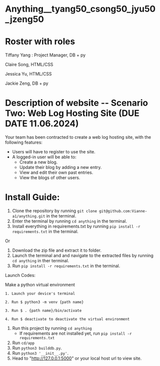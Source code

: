 # Anything__tyang50_csong50_jyu50_jzeng50

# Roster with roles
Tiffany Yang : Project Manager, DB + py 

Claire Song, HTML/CSS

Jessica Yu, HTML/CSS

Jackie Zeng, DB + py


# Description of website -- Scenario Two: Web Log Hosting Site (DUE DATE 11.06.2024)

Your team has been contracted to create a web log hosting site, with the following features:

- Users will have to register to use the site.
- A logged-in user will be able to:
  - Create a new blog.
  - Update their blog by adding a new entry.
  - View and edit their own past entries.
  - View the blogs of other users.

    

# Install Guide:

1. Clone the repository by running `git clone git@github.com:Vianne-a1/anything.git` in the terminal.
2. Enter the terminal by running `cd anything` in the terminal.
3. Install everything in requirements.txt by running `pip install -r requirements.txt` in the terminal.

Or

1. Download the zip file and extract it to folder.
2. Launch the terminal and and navigate to the extracted files by running `cd anything` in ther terminal.
3. Run `pip install -r requirements.txt` in the terminal.

Launch Codes:

Make a python virtual environment

    1. Launch your device's terminal

    2. Run $ python3 -m venv {path name}

    3. Run $ . {path name}/bin/activate

    4. Run $ deactivate to deactivate the virtual environment

1. Run this project by running `cd anything`
   - If requirements are not installed yet, run `pip install -r requirements.txt`
2. Run `cd/app`
3. Run `python3 builddb.py`.
4. Run `python3 '__init__.py'`.
5. Head to "http://127.0.0.1:5000" or your local host url to view site.
